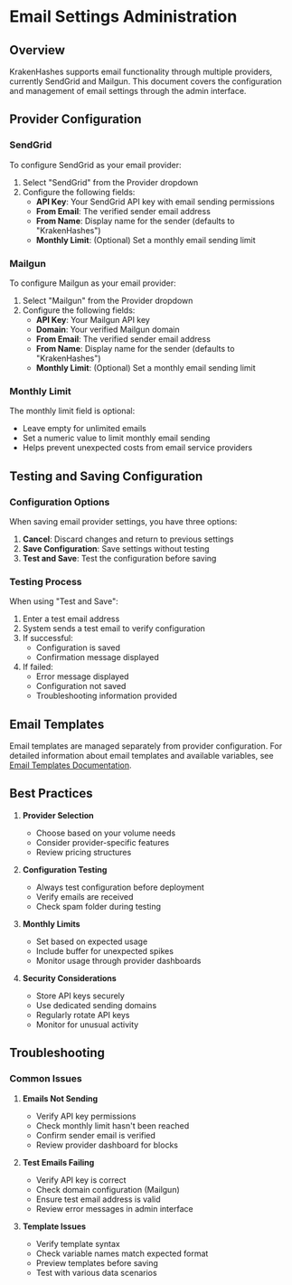 # Email Settings Administration

## Overview
KrakenHashes supports email functionality through multiple providers, currently SendGrid and Mailgun. This document covers the configuration and management of email settings through the admin interface.

## Provider Configuration

### SendGrid
To configure SendGrid as your email provider:

1. Select "SendGrid" from the Provider dropdown
2. Configure the following fields:
   - **API Key**: Your SendGrid API key with email sending permissions
   - **From Email**: The verified sender email address
   - **From Name**: Display name for the sender (defaults to "KrakenHashes")
   - **Monthly Limit**: (Optional) Set a monthly email sending limit
   
### Mailgun
To configure Mailgun as your email provider:

1. Select "Mailgun" from the Provider dropdown
2. Configure the following fields:
   - **API Key**: Your Mailgun API key
   - **Domain**: Your verified Mailgun domain
   - **From Email**: The verified sender email address
   - **From Name**: Display name for the sender (defaults to "KrakenHashes")
   - **Monthly Limit**: (Optional) Set a monthly email sending limit

### Monthly Limit
The monthly limit field is optional:
- Leave empty for unlimited emails
- Set a numeric value to limit monthly email sending
- Helps prevent unexpected costs from email service providers

## Testing and Saving Configuration

### Configuration Options
When saving email provider settings, you have three options:

1. **Cancel**: Discard changes and return to previous settings
2. **Save Configuration**: Save settings without testing
3. **Test and Save**: Test the configuration before saving

### Testing Process
When using "Test and Save":

1. Enter a test email address
2. System sends a test email to verify configuration
3. If successful:
   - Configuration is saved
   - Confirmation message displayed
4. If failed:
   - Error message displayed
   - Configuration not saved
   - Troubleshooting information provided

## Email Templates
Email templates are managed separately from provider configuration. For detailed information about email templates and available variables, see [Email Templates Documentation](./email_settings.md).

## Best Practices

1. **Provider Selection**
   - Choose based on your volume needs
   - Consider provider-specific features
   - Review pricing structures

2. **Configuration Testing**
   - Always test configuration before deployment
   - Verify emails are received
   - Check spam folder during testing

3. **Monthly Limits**
   - Set based on expected usage
   - Include buffer for unexpected spikes
   - Monitor usage through provider dashboards

4. **Security Considerations**
   - Store API keys securely
   - Use dedicated sending domains
   - Regularly rotate API keys
   - Monitor for unusual activity

## Troubleshooting

### Common Issues

1. **Emails Not Sending**
   - Verify API key permissions
   - Check monthly limit hasn't been reached
   - Confirm sender email is verified
   - Review provider dashboard for blocks

2. **Test Emails Failing**
   - Verify API key is correct
   - Check domain configuration (Mailgun)
   - Ensure test email address is valid
   - Review error messages in admin interface

3. **Template Issues**
   - Verify template syntax
   - Check variable names match expected format
   - Preview templates before saving
   - Test with various data scenarios 